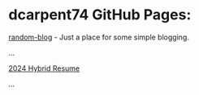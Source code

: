 # dcarpent74 GitHub Pages:

[random-blog](random-blog) - Just a place for some simple blogging.

...

[2024 Hybrid Resume](2024-hybrid-resume.pdf)

...
